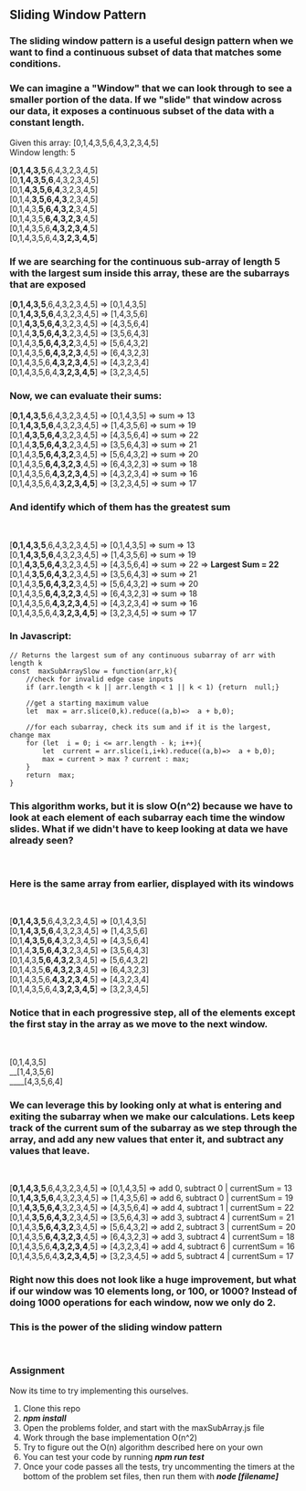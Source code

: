<h2>Sliding Window Pattern</h2>
<h3>The sliding window pattern is a useful design pattern when we want to find a continuous subset of data that matches some conditions.</h3>
<h3>We can imagine a "Window" that we can look through to see a smaller portion of the data. If we "slide" that window across our data, it exposes a continuous subset of the data with a constant length.</h3>

Given this array: [0,1,4,3,5,6,4,3,2,3,4,5]<br>
Window length: 5

[**0,1,4,3,5**,6,4,3,2,3,4,5]<br>
[0,**1,4,3,5,6**,4,3,2,3,4,5]<br>
[0,1,**4,3,5,6,4**,3,2,3,4,5]<br>
[0,1,4,**3,5,6,4,3**,2,3,4,5]<br>
[0,1,4,3,**5,6,4,3,2**,3,4,5]<br>
[0,1,4,3,5,**6,4,3,2,3**,4,5]<br>
[0,1,4,3,5,6,**4,3,2,3,4**,5]<br>
[0,1,4,3,5,6,4,**3,2,3,4,5**]<br>

<h3>If we are searching for the continuous sub-array of length 5 with the largest sum inside this array, these are the subarrays that are exposed</h3>

[**0,1,4,3,5**,6,4,3,2,3,4,5] => [0,1,4,3,5]<br>
[0,**1,4,3,5,6**,4,3,2,3,4,5] => [1,4,3,5,6]<br>
[0,1,**4,3,5,6,4**,3,2,3,4,5] => [4,3,5,6,4]<br>
[0,1,4,**3,5,6,4,3**,2,3,4,5] => [3,5,6,4,3]<br>
[0,1,4,3,**5,6,4,3,2**,3,4,5] => [5,6,4,3,2]<br>
[0,1,4,3,5,**6,4,3,2,3**,4,5] => [6,4,3,2,3]<br>
[0,1,4,3,5,6,**4,3,2,3,4**,5] => [4,3,2,3,4]<br>
[0,1,4,3,5,6,4,**3,2,3,4,5**] => [3,2,3,4,5]<br>

<h3>Now, we can evaluate their sums:</h3>

[**0,1,4,3,5**,6,4,3,2,3,4,5] => [0,1,4,3,5] => sum => 13<br>
[0,**1,4,3,5,6**,4,3,2,3,4,5] => [1,4,3,5,6] => sum => 19<br>
[0,1,**4,3,5,6,4**,3,2,3,4,5] => [4,3,5,6,4] => sum => 22<br>
[0,1,4,**3,5,6,4,3**,2,3,4,5] => [3,5,6,4,3] => sum => 21<br>
[0,1,4,3,**5,6,4,3,2**,3,4,5] => [5,6,4,3,2] => sum => 20<br>
[0,1,4,3,5,**6,4,3,2,3**,4,5] => [6,4,3,2,3] => sum => 18<br>
[0,1,4,3,5,6,**4,3,2,3,4**,5] => [4,3,2,3,4] => sum => 16<br>
[0,1,4,3,5,6,4,**3,2,3,4,5**] => [3,2,3,4,5] => sum => 17<br>

<h3>And identify which of them has the greatest sum</h3><br>

[**0,1,4,3,5**,6,4,3,2,3,4,5] => [0,1,4,3,5] => sum => 13<br>
[0,**1,4,3,5,6**,4,3,2,3,4,5] => [1,4,3,5,6] => sum => 19<br>
[0,1,**4,3,5,6,4**,3,2,3,4,5] => [4,3,5,6,4] => sum => 22 => **Largest Sum = 22**<br>
[0,1,4,**3,5,6,4,3**,2,3,4,5] => [3,5,6,4,3] => sum => 21<br>
[0,1,4,3,**5,6,4,3,2**,3,4,5] => [5,6,4,3,2] => sum => 20<br>
[0,1,4,3,5,**6,4,3,2,3**,4,5] => [6,4,3,2,3] => sum => 18<br>
[0,1,4,3,5,6,**4,3,2,3,4**,5] => [4,3,2,3,4] => sum => 16<br>
[0,1,4,3,5,6,4,**3,2,3,4,5**] => [3,2,3,4,5] => sum => 17<br>

<h3>In Javascript:</h3>

    // Returns the largest sum of any continuous subarray of arr with length k
    const  maxSubArraySlow = function(arr,k){
	    //check for invalid edge case inputs
	    if (arr.length < k || arr.length < 1 || k < 1) {return  null;}
	
    	//get a starting maximum value
	    let  max = arr.slice(0,k).reduce((a,b)=>  a + b,0);
	
		//for each subarray, check its sum and if it is the largest, change max
		for (let  i = 0; i <= arr.length - k; i++){
			let  current = arr.slice(i,i+k).reduce((a,b)=>  a + b,0);
			max = current > max ? current : max;
		}
		return  max;
	}


<h3>This algorithm works, but it is slow O(n^2) because we have to look at each element of each subarray each time the window slides.  What if we didn't have to keep looking at data we have already seen?</h3><br>


<h3>Here is the same array from earlier, displayed with its windows</h3><br>

[**0,1,4,3,5**,6,4,3,2,3,4,5] => [0,1,4,3,5] <br>
[0,**1,4,3,5,6**,4,3,2,3,4,5] => [1,4,3,5,6] <br>
[0,1,**4,3,5,6,4**,3,2,3,4,5] => [4,3,5,6,4] <br>
[0,1,4,**3,5,6,4,3**,2,3,4,5] => [3,5,6,4,3] <br>
[0,1,4,3,**5,6,4,3,2**,3,4,5] => [5,6,4,3,2] <br>
[0,1,4,3,5,**6,4,3,2,3**,4,5] => [6,4,3,2,3] <br>
[0,1,4,3,5,6,**4,3,2,3,4**,5] => [4,3,2,3,4] <br>
[0,1,4,3,5,6,4,**3,2,3,4,5**] => [3,2,3,4,5] <br>

<h3>Notice that in each progressive step, all of the elements except the first stay in the array as we move to the next window.</h3> <br> 

[0,1,4,3,5]<br>
__[1,4,3,5,6]<br>
____[4,3,5,6,4]<br>

<h3>We can leverage this by looking only at what is entering and exiting the subarray when we make our calculations.  Lets keep track of the current sum of the subarray as we step through the array, and add any new values that enter it, and subtract any values that leave.</h3><br>

[**0,1,4,3,5**,6,4,3,2,3,4,5] => [0,1,4,3,5] => add 0, subtract 0 | currentSum = 13<br>
[0,**1,4,3,5,6**,4,3,2,3,4,5] => [1,4,3,5,6] => add 6, subtract 0 | currentSum = 19<br>
[0,1,**4,3,5,6,4**,3,2,3,4,5] => [4,3,5,6,4] => add 4, subtract 1 | currentSum = 22<br>
[0,1,4,**3,5,6,4,3**,2,3,4,5] => [3,5,6,4,3] => add 3, subtract 4 | currentSum = 21<br>
[0,1,4,3,**5,6,4,3,2**,3,4,5] => [5,6,4,3,2] => add 2, subtract 3 | currentSum = 20<br>
[0,1,4,3,5,**6,4,3,2,3**,4,5] => [6,4,3,2,3] => add 3, subtract 4 | currentSum = 18<br>
[0,1,4,3,5,6,**4,3,2,3,4**,5] => [4,3,2,3,4] => add 4, subtract 6 | currentSum = 16<br>
[0,1,4,3,5,6,4,**3,2,3,4,5**] => [3,2,3,4,5] => add 5, subtract 4 | currentSum = 17<br>

<h3>Right now this does not look like a huge improvement, but what if our window was 10 elements long, or 100, or 1000?  Instead of doing 1000 operations for each window, now we only do 2. </h3>

<h3>This is the power of the sliding window pattern</h3>
<br>
<h3>Assignment</h3>
Now its time to try implementing this ourselves.
<ol>
	<li>Clone this repo</li>
	<li><strong><i>npm install</i></strong></li>
	<li>Open the problems folder, and start with the maxSubArray.js file</li>
	<li>Work through the base implementation O(n^2)</li>
	<li>Try to figure out the O(n) algorithm described here on your own</li>
	<li>You can test your code by running <strong><i>npm run test</i></strong></li>
	<li>Once your code passes all the tests, try uncommenting the timers at the bottom of the problem set files, then run them with <strong><i>node [filename]</i></strong>
</ol>
